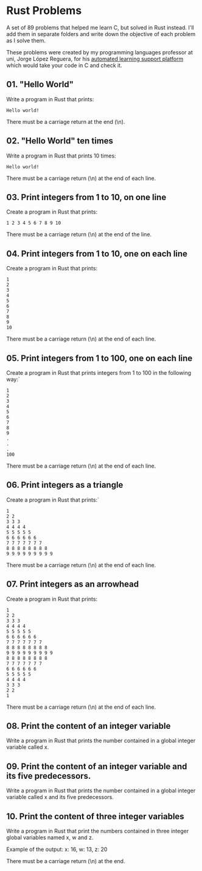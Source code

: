 # Rust Problems
A set of 89 problems that helped me learn C, but solved in Rust instead. I'll add them in separate folders and write down the objective of each problem as I solve them.

These problems were created by my programming languages professor at uni, Jorge López Reguera, for his [automated learning support platform](http://pa3p.inf.udec.cl/C/CENTRO_EVALUADOR/) which would take your code in C and check it.

## 01. "Hello World"
Write a program in Rust that prints:
```
Hello world!
```
There must be a carriage return at the end (\n).

## 02. "Hello World" ten times
Write a program in Rust that prints 10 times:
```
Hello world!
```
There must be a carriage return (\n) at the end of each line.

## 03. Print integers from 1 to 10, on one line
Create a program in Rust that prints:
```
1 2 3 4 5 6 7 8 9 10
```
There must be a carriage return (\n) at the end of the line.

## 04. Print integers from 1 to 10, one on each line
Create a program in Rust that prints:
```
1
2
3
4
5
6
7
8
9
10
```
There must be a carriage return (\n) at the end of each line.

## 05. Print integers from 1 to 100, one on each line
Create a program in Rust that prints integers from 1 to 100 in the following way:`
```
1
2
3
4
5
6
7
8
9
.
.
.
100
```
There must be a carriage return (\n) at the end of each line.

## 06. Print integers as a triangle
Create a program in Rust that prints:`
```
1
2 2
3 3 3
4 4 4 4
5 5 5 5 5
6 6 6 6 6 6
7 7 7 7 7 7 7
8 8 8 8 8 8 8 8
9 9 9 9 9 9 9 9 9
```
There must be a carriage return (\n) at the end of each line.

## 07. Print integers as an arrowhead
Create a program in Rust that prints:
```
1
2 2
3 3 3
4 4 4 4
5 5 5 5 5
6 6 6 6 6 6
7 7 7 7 7 7 7
8 8 8 8 8 8 8 8
9 9 9 9 9 9 9 9 9
8 8 8 8 8 8 8 8
7 7 7 7 7 7 7
6 6 6 6 6 6
5 5 5 5 5
4 4 4 4
3 3 3
2 2
1
```
There must be a carriage return (\n) at the end of each line.

## 08. Print the content of an integer variable
Write a program in Rust that prints the number contained in a global integer variable called x.

## 09. Print the content of an integer variable and its five predecessors.
Write a program in Rust that prints the number contained in a global integer variable called x and its five predecessors.

## 10. Print the content of three integer variables
Write a program in Rust that print the numbers contained in three integer global variables named x, w and z.

Example of the output:
x: 16, w: 13, z: 20

There must be a carriage return (\n) at the end.